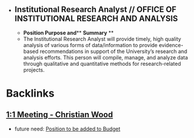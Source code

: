 - ## Institutional Research Analyst // OFFICE OF INSTITUTIONAL RESEARCH AND ANALYSIS
    - **Position Purpose and**** ****Summary**** **
    - The Institutional Research Analyst will provide timely, high quality analysis of various forms of data/information to provide evidence-based recommendations in support of the University’s research and analysis efforts. This person will compile, manage, and analyze data through qualitative and quantitative methods for research-related projects.

# Backlinks
## [1:1 Meeting - Christian Wood](<1:1 Meeting - Christian Wood.md>)
- future need: [Position to be added to Budget](<Position to be added to Budget.md>)

